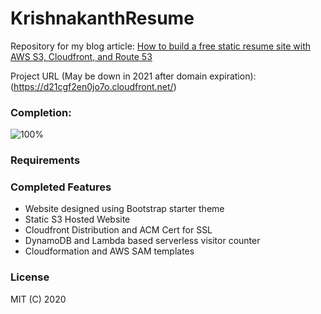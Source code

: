 # KrishnakanthResume

Repository for my blog article: [How to build a free static resume site with AWS S3, Cloudfront, and Route 53](https://seanjziegler.com/how-to-build-a-free-static-resume-site-with-aws-s3-cloudfront-and-route-53/)

Project URL (May be down in 2021 after domain expiration): (https://d21cgf2en0jo7o.cloudfront.net/)

### Completion:

![100%](https://progress-bar.dev/100)

### Requirements

### Completed Features

* Website designed using Bootstrap starter theme
* Static S3 Hosted Website
* Cloudfront Distribution and ACM Cert for SSL
* DynamoDB and Lambda based serverless visitor counter
* Cloudformation and AWS SAM templates

### License

MIT (C) 2020


